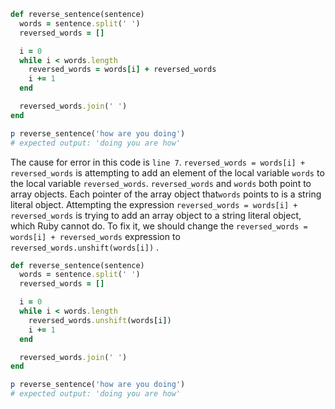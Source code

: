 ````ruby
def reverse_sentence(sentence)
  words = sentence.split(' ')
  reversed_words = []

  i = 0
  while i < words.length
    reversed_words = words[i] + reversed_words
    i += 1
  end

  reversed_words.join(' ')
end

p reverse_sentence('how are you doing')
# expected output: 'doing you are how'
````

The cause for error in this code is `line 7`. `reversed_words = words[i] + reversed_words` is attempting to add an element of the local variable `words` to the local variable `reversed_words`. `reversed_words` and `words` both point to array objects. Each pointer of the array object that`words` points to is a string literal object. Attempting the expression `reversed_words = words[i] + reversed_words`  is trying to add an array object to a string literal object, which Ruby cannot do. To fix it, we should change the `reversed_words = words[i] + reversed_words`  expression to `reversed_words.unshift(words[i])` .

````ruby
def reverse_sentence(sentence)
  words = sentence.split(' ')
  reversed_words = []

  i = 0
  while i < words.length
    reversed_words.unshift(words[i])
    i += 1
  end

  reversed_words.join(' ')
end

p reverse_sentence('how are you doing')
# expected output: 'doing you are how'
````


